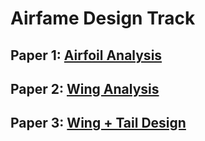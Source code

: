 # Airfame Design Track

## Paper 1: [Airfoil Analysis](../assignment_descriptions/airfoil_analysis.pdf)

## Paper 2: [Wing Analysis](../assignment_descriptions/wing_analysis.pdf)

## Paper 3: [Wing + Tail Design](../assignment_descriptions/wingtail_design.pdf)

